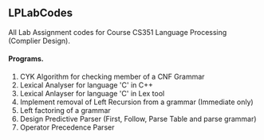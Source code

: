 ## LPLabCodes
All Lab Assignment codes for Course CS351 Language Processing (Complier Design).

#### Programs.

1. CYK Algorithm for checking member of a CNF Grammar
2. Lexical Analyser for language 'C' in C++
3. Lexical Anlayser for language 'C' in Lex tool
4. Implement removal of Left Recursion from a grammar (Immediate only)
5. Left factoring of a grammar
6. Design Predictive Parser (First, Follow, Parse Table and parse grammar)
7. Operator Precedence Parser
